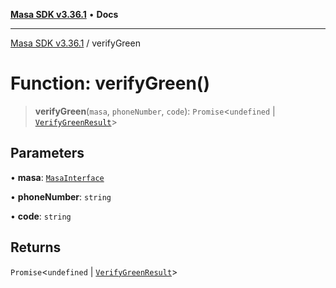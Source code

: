 [**Masa SDK v3.36.1**](../README.md) • **Docs**

***

[Masa SDK v3.36.1](../globals.md) / verifyGreen

# Function: verifyGreen()

> **verifyGreen**(`masa`, `phoneNumber`, `code`): `Promise`\<`undefined` \| [`VerifyGreenResult`](../interfaces/VerifyGreenResult.md)\>

## Parameters

• **masa**: [`MasaInterface`](../interfaces/MasaInterface.md)

• **phoneNumber**: `string`

• **code**: `string`

## Returns

`Promise`\<`undefined` \| [`VerifyGreenResult`](../interfaces/VerifyGreenResult.md)\>
